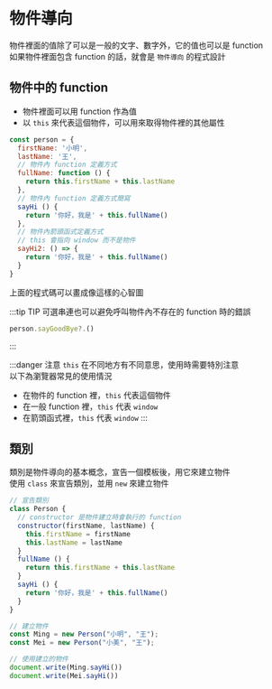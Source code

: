 # 物件導向
物件裡面的值除了可以是一般的文字、數字外，它的值也可以是 function  
如果物件裡面包含 function 的話，就會是 `物件導向` 的程式設計  

## 物件中的 function
- 物件裡面可以用 function 作為值
- 以 `this` 來代表這個物件，可以用來取得物件裡的其他屬性

```js
const person = {
  firstName: '小明',
  lastName: '王',
  // 物件內 function 定義方式
  fullName: function () {
    return this.firstName + this.lastName
  },
  // 物件內 function 定義方式簡寫
  sayHi () {
    return '你好，我是' + this.fullName()
  },
  // 物件內箭頭函式定義方式
  // this 會指向 window 而不是物件
  sayHi2: () => {
    return '你好，我是' + this.fullName()
  }
}
```

上面的程式碼可以畫成像這樣的心智圖  
<Mindmap :mindData="{
  options: {
    container:'mind1',
    theme:'primary',
    editable: false
  },
  mind: {
    meta:{
        name:'mind1',
        author:'',
        version:'',
    },
    format:'node_array',
    data:[
      {id:'root', isroot:true, topic:'person', 'background-color': 'orange'},
      {id:'sub1', parentid:'root', topic:'firstName'},
      {id:'sub2', parentid:'root', topic:'lastName'},
      {id:'sub3', parentid:'root', topic:'fullName', 'background-color': 'lightseagreen'},
      {id:'sub4', parentid:'root', topic:'sayHi', 'background-color': 'lightseagreen'},
    ]
  }
}
" />

:::tip TIP
可選串連也可以避免呼叫物件內不存在的 function 時的錯誤
```js
person.sayGoodBye?.()
```
:::

:::danger 注意
`this` 在不同地方有不同意思，使用時需要特別注意  
以下為瀏覽器常見的使用情況
- 在物件的 function 裡，`this` 代表這個物件
- 在一般 function 裡，`this` 代表 `window`
- 在箭頭函式裡，`this` 代表 `window`
:::

## 類別
類別是物件導向的基本概念，宣告一個模板後，用它來建立物件  
使用 `class` 來宣告類別，並用 `new` 來建立物件  

```js
// 宣告類別
class Person {
  // constructor 是物件建立時會執行的 function
  constructor(firstName, lastName) {
    this.firstName = firstName
    this.lastName = lastName
  }
  fullName () {
    return this.firstName + this.lastName
  }
  sayHi () {
    return '你好，我是' + this.fullName()
  }
}

// 建立物件
const Ming = new Person("小明", "王");
const Mei = new Person("小美", "王");

// 使用建立的物件
document.write(Ming.sayHi())
document.write(Mei.sayHi())
```

<Mindmap :mindData="{
  options: {
    container:'mind2',
    theme:'primary',
    editable: false
  },
  mind: {
    meta:{
        name:'mind2',
        author:'',
        version:'',
    },
    format:'node_array',
    data:[
      {id:'root', isroot:true, topic:'Person', 'background-color': 'orange'},
      {id:'sub1', parentid:'root', direction: 'right', topic:'姓'},
      {id:'sub2', parentid:'root', direction: 'right', topic:'名'},
      {id:'sub3', parentid:'root', direction: 'right', topic:'fullName', 'background-color': 'lightseagreen'},
      {id:'sub4', parentid:'root', direction: 'right', topic:'sayHi', 'background-color': 'lightseagreen'},
      {id:'Ming', parentid:'root', direction: 'left', topic:'Ming', 'background-color': 'purple'},
      {id:'Mei', parentid:'root', direction: 'left', topic:'Mei', 'background-color': 'purple'},
    ]
  }
}
" />
